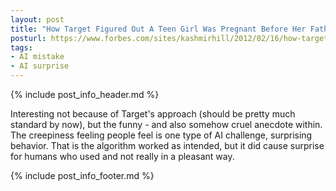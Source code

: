 ```yaml
---
layout: post
title: "How Target Figured Out A Teen Girl Was Pregnant Before Her Father Did"
posturl: https://www.forbes.com/sites/kashmirhill/2012/02/16/how-target-figured-out-a-teen-girl-was-pregnant-before-her-father-did/#1fdcb4866668
tags:
- AI mistake
- AI surprise
---
```


{% include post_info_header.md %}

Interesting not because of Target's approach (should be pretty much standard by now), but the funny - and also somehow cruel anecdote within. The creepiness feeling people feel is one type of AI challenge, surprising behavior. That is the algorithm worked as intended, but it did cause surprise for humans who used and not really in a pleasant way.

<!--more-->
{% include post_info_footer.md %}
